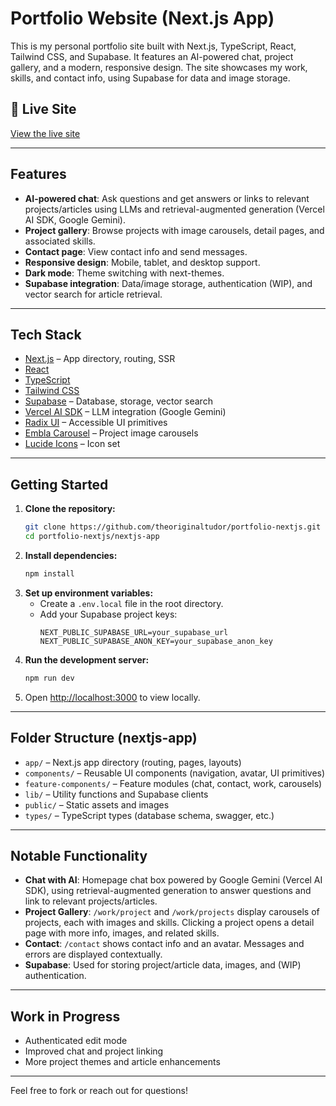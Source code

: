 

# Portfolio Website (Next.js App)

This is my personal portfolio site built with Next.js, TypeScript, React, Tailwind CSS, and Supabase. It features an AI-powered chat, project gallery, and a modern, responsive design. The site showcases my work, skills, and contact info, using Supabase for data and image storage.

## 🚀 Live Site

[View the live site](https://portfolio-nextjs-w9v34.sevalla.app/)

---

## Features

- **AI-powered chat**: Ask questions and get answers or links to relevant projects/articles using LLMs and retrieval-augmented generation (Vercel AI SDK, Google Gemini).
- **Project gallery**: Browse projects with image carousels, detail pages, and associated skills.
- **Contact page**: View contact info and send messages.
- **Responsive design**: Mobile, tablet, and desktop support.
- **Dark mode**: Theme switching with next-themes.
- **Supabase integration**: Data/image storage, authentication (WIP), and vector search for article retrieval.

---

## Tech Stack

- [Next.js](https://nextjs.org/) – App directory, routing, SSR
- [React](https://react.dev/)
- [TypeScript](https://www.typescriptlang.org/)
- [Tailwind CSS](https://tailwindcss.com/)
- [Supabase](https://supabase.com/) – Database, storage, vector search
- [Vercel AI SDK](https://sdk.vercel.ai/) – LLM integration (Google Gemini)
- [Radix UI](https://www.radix-ui.com/) – Accessible UI primitives
- [Embla Carousel](https://www.embla-carousel.com/) – Project image carousels
- [Lucide Icons](https://lucide.dev/) – Icon set

---

## Getting Started

1. **Clone the repository:**
   ```zsh
   git clone https://github.com/theoriginaltudor/portfolio-nextjs.git
   cd portfolio-nextjs/nextjs-app
   ```
2. **Install dependencies:**
   ```zsh
   npm install
   ```
3. **Set up environment variables:**
   - Create a `.env.local` file in the root directory.
   - Add your Supabase project keys:
     ```env
     NEXT_PUBLIC_SUPABASE_URL=your_supabase_url
     NEXT_PUBLIC_SUPABASE_ANON_KEY=your_supabase_anon_key
     ```
4. **Run the development server:**
   ```zsh
   npm run dev
   ```
5. Open [http://localhost:3000](http://localhost:3000) to view locally.

---

## Folder Structure (nextjs-app)

- `app/` – Next.js app directory (routing, pages, layouts)
- `components/` – Reusable UI components (navigation, avatar, UI primitives)
- `feature-components/` – Feature modules (chat, contact, work, carousels)
- `lib/` – Utility functions and Supabase clients
- `public/` – Static assets and images
- `types/` – TypeScript types (database schema, swagger, etc.)

---

## Notable Functionality

- **Chat with AI**: Homepage chat box powered by Google Gemini (Vercel AI SDK), using retrieval-augmented generation to answer questions and link to relevant projects/articles.
- **Project Gallery**: `/work/project` and `/work/projects` display carousels of projects, each with images and skills. Clicking a project opens a detail page with more info, images, and related skills.
- **Contact**: `/contact` shows contact info and an avatar. Messages and errors are displayed contextually.
- **Supabase**: Used for storing project/article data, images, and (WIP) authentication.

---

## Work in Progress

- Authenticated edit mode
- Improved chat and project linking
- More project themes and article enhancements

---

Feel free to fork or reach out for questions!
